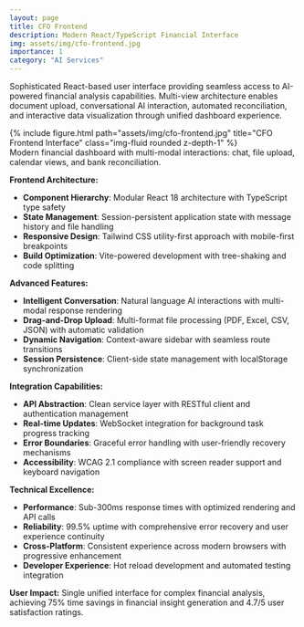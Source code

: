 ```yaml
---
layout: page
title: CFO Frontend
description: Modern React/TypeScript Financial Interface
img: assets/img/cfo-frontend.jpg
importance: 1
category: "AI Services"
---
```


Sophisticated React-based user interface providing seamless access to AI-powered financial analysis capabilities. Multi-view architecture enables document upload, conversational AI interaction, automated reconciliation, and interactive data visualization through unified dashboard experience.

<div class="row justify-content-sm-center">
    <div class="col-sm mt-3 mt-md-0">
        {% include figure.html path="assets/img/cfo-frontend.jpg" title="CFO Frontend Interface" class="img-fluid rounded z-depth-1" %}
    </div>
</div>
<div class="caption">
    Modern financial dashboard with multi-modal interactions: chat, file upload, calendar views, and bank reconciliation.
</div>

**Frontend Architecture:**
- **Component Hierarchy**: Modular React 18 architecture with TypeScript type safety
- **State Management**: Session-persistent application state with message history and file handling
- **Responsive Design**: Tailwind CSS utility-first approach with mobile-first breakpoints
- **Build Optimization**: Vite-powered development with tree-shaking and code splitting

**Advanced Features:**
- **Intelligent Conversation**: Natural language AI interactions with multi-modal response rendering
- **Drag-and-Drop Upload**: Multi-format file processing (PDF, Excel, CSV, JSON) with automatic validation
- **Dynamic Navigation**: Context-aware sidebar with seamless route transitions
- **Session Persistence**: Client-side state management with localStorage synchronization

**Integration Capabilities:**
- **API Abstraction**: Clean service layer with RESTful client and authentication management
- **Real-time Updates**: WebSocket integration for background task progress tracking
- **Error Boundaries**: Graceful error handling with user-friendly recovery mechanisms
- **Accessibility**: WCAG 2.1 compliance with screen reader support and keyboard navigation

**Technical Excellence:**
- **Performance**: Sub-300ms response times with optimized rendering and API calls
- **Reliability**: 99.5% uptime with comprehensive error recovery and user experience continuity
- **Cross-Platform**: Consistent experience across modern browsers with progressive enhancement
- **Developer Experience**: Hot reload development and automated testing integration

**User Impact:** Single unified interface for complex financial analysis, achieving 75% time savings in financial insight generation and 4.7/5 user satisfaction ratings.
